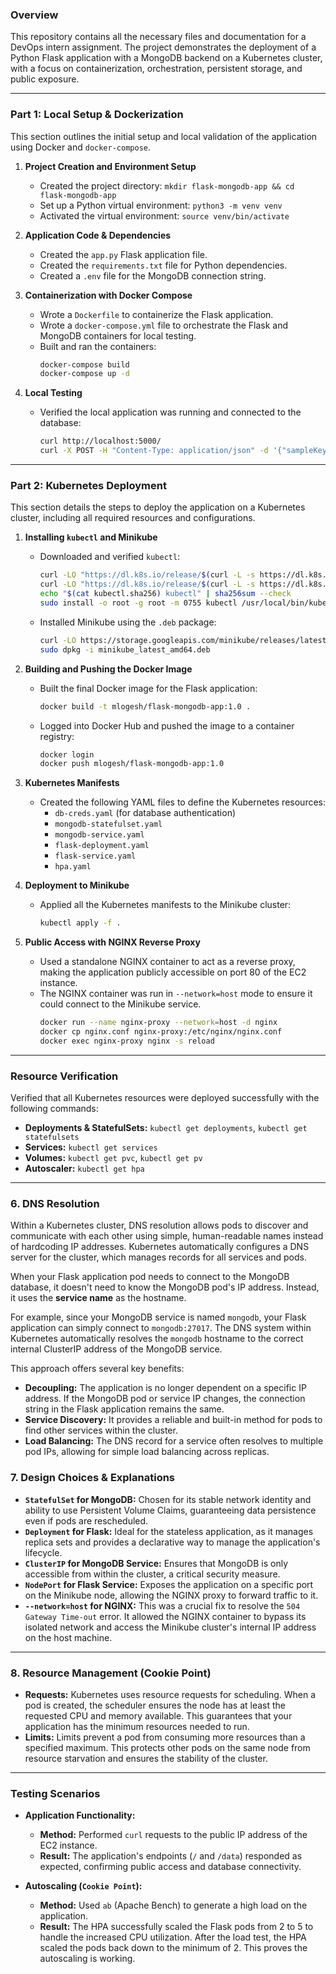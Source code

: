 ### **Overview**

This repository contains all the necessary files and documentation for a DevOps intern assignment. The project demonstrates the deployment of a Python Flask application with a MongoDB backend on a Kubernetes cluster, with a focus on containerization, orchestration, persistent storage, and public exposure.

-----

### **Part 1: Local Setup & Dockerization**

This section outlines the initial setup and local validation of the application using Docker and `docker-compose`.

1.  **Project Creation and Environment Setup**

      * Created the project directory: `mkdir flask-mongodb-app && cd flask-mongodb-app`
      * Set up a Python virtual environment: `python3 -m venv venv`
      * Activated the virtual environment: `source venv/bin/activate`

2.  **Application Code & Dependencies**

      * Created the `app.py` Flask application file.
      * Created the `requirements.txt` file for Python dependencies.
      * Created a `.env` file for the MongoDB connection string.

3.  **Containerization with Docker Compose**

      * Wrote a `Dockerfile` to containerize the Flask application.
      * Wrote a `docker-compose.yml` file to orchestrate the Flask and MongoDB containers for local testing.
      * Built and ran the containers:
        ```bash
        docker-compose build
        docker-compose up -d
        ```

4.  **Local Testing**

      * Verified the local application was running and connected to the database:
        ```bash
        curl http://localhost:5000/
        curl -X POST -H "Content-Type: application/json" -d '{"sampleKey":"sampleValue"}' http://localhost:5000/data
        ```

-----

### **Part 2: Kubernetes Deployment**

This section details the steps to deploy the application on a Kubernetes cluster, including all required resources and configurations.

1.  **Installing `kubectl` and Minikube**

      * Downloaded and verified `kubectl`:
        ```bash
        curl -LO "https://dl.k8s.io/release/$(curl -L -s https://dl.k8s.io/release/stable.txt)/bin/linux/amd64/kubectl"
        curl -LO "https://dl.k8s.io/release/$(curl -L -s https://dl.k8s.io/release/stable.txt)/bin/linux/amd64/kubectl.sha256"
        echo "$(cat kubectl.sha256) kubectl" | sha256sum --check
        sudo install -o root -g root -m 0755 kubectl /usr/local/bin/kubectl
        ```
      * Installed Minikube using the `.deb` package:
        ```bash
        curl -LO https://storage.googleapis.com/minikube/releases/latest/minikube_latest_amd64.deb
        sudo dpkg -i minikube_latest_amd64.deb
        ```

2.  **Building and Pushing the Docker Image**

      * Built the final Docker image for the Flask application:
        ```bash
        docker build -t mlogesh/flask-mongodb-app:1.0 .
        ```
      * Logged into Docker Hub and pushed the image to a container registry:
        ```bash
        docker login
        docker push mlogesh/flask-mongodb-app:1.0
        ```

3.  **Kubernetes Manifests**

      * Created the following YAML files to define the Kubernetes resources:
          * `db-creds.yaml` (for database authentication)
          * `mongodb-statefulset.yaml`
          * `mongodb-service.yaml`
          * `flask-deployment.yaml`
          * `flask-service.yaml`
          * `hpa.yaml`

4.  **Deployment to Minikube**

      * Applied all the Kubernetes manifests to the Minikube cluster:
        ```bash
        kubectl apply -f .
        ```

5.  **Public Access with NGINX Reverse Proxy**

      * Used a standalone NGINX container to act as a reverse proxy, making the application publicly accessible on port 80 of the EC2 instance.
      * The NGINX container was run in `--network=host` mode to ensure it could connect to the Minikube service.
        ```bash
        docker run --name nginx-proxy --network=host -d nginx
        docker cp nginx.conf nginx-proxy:/etc/nginx/nginx.conf
        docker exec nginx-proxy nginx -s reload
        ```

-----

### **Resource Verification**

Verified that all Kubernetes resources were deployed successfully with the following commands:

  * **Deployments & StatefulSets:** `kubectl get deployments`, `kubectl get statefulsets`
  * **Services:** `kubectl get services`
  * **Volumes:** `kubectl get pvc`, `kubectl get pv`
  * **Autoscaler:** `kubectl get hpa`

-----

### **6. DNS Resolution**

Within a Kubernetes cluster, DNS resolution allows pods to discover and communicate with each other using simple, human-readable names instead of hardcoding IP addresses. Kubernetes automatically configures a DNS server for the cluster, which manages records for all services and pods.

When your Flask application pod needs to connect to the MongoDB database, it doesn't need to know the MongoDB pod's IP address. Instead, it uses the **service name** as the hostname.

For example, since your MongoDB service is named `mongodb`, your Flask application can simply connect to `mongodb:27017`. The DNS system within Kubernetes automatically resolves the `mongodb` hostname to the correct internal ClusterIP address of the MongoDB service.

This approach offers several key benefits:
* **Decoupling:** The application is no longer dependent on a specific IP address. If the MongoDB pod or service IP changes, the connection string in the Flask application remains the same.
* **Service Discovery:** It provides a reliable and built-in method for pods to find other services within the cluster.
* **Load Balancing:** The DNS record for a service often resolves to multiple pod IPs, allowing for simple load balancing across replicas.

### **7. Design Choices & Explanations**

  * **`StatefulSet` for MongoDB:** Chosen for its stable network identity and ability to use Persistent Volume Claims, guaranteeing data persistence even if pods are rescheduled.
  * **`Deployment` for Flask:** Ideal for the stateless application, as it manages replica sets and provides a declarative way to manage the application's lifecycle.
  * **`ClusterIP` for MongoDB Service:** Ensures that MongoDB is only accessible from within the cluster, a critical security measure.
  * **`NodePort` for Flask Service:** Exposes the application on a specific port on the Minikube node, allowing the NGINX proxy to forward traffic to it.
  * **`--network=host` for NGINX:** This was a crucial fix to resolve the `504 Gateway Time-out` error. It allowed the NGINX container to bypass its isolated network and access the Minikube cluster's internal IP address on the host machine.

-----

### **8. Resource Management (Cookie Point)**

* **Requests:** Kubernetes uses resource requests for scheduling. When a pod is created, the scheduler ensures the node has at least the requested CPU and memory available. This guarantees that your application has the minimum resources needed to run.
* **Limits:** Limits prevent a pod from consuming more resources than a specified maximum. This protects other pods on the same node from resource starvation and ensures the stability of the cluster.

-----

### **Testing Scenarios**

  * **Application Functionality:**

      * **Method:** Performed `curl` requests to the public IP address of the EC2 instance.
      * **Result:** The application's endpoints (`/` and `/data`) responded as expected, confirming public access and database connectivity.

  * **Autoscaling (`Cookie Point`):**

      * **Method:** Used `ab` (Apache Bench) to generate a high load on the application.
      * **Result:** The HPA successfully scaled the Flask pods from 2 to 5 to handle the increased CPU utilization. After the load test, the HPA scaled the pods back down to the minimum of 2. This proves the autoscaling is working.
